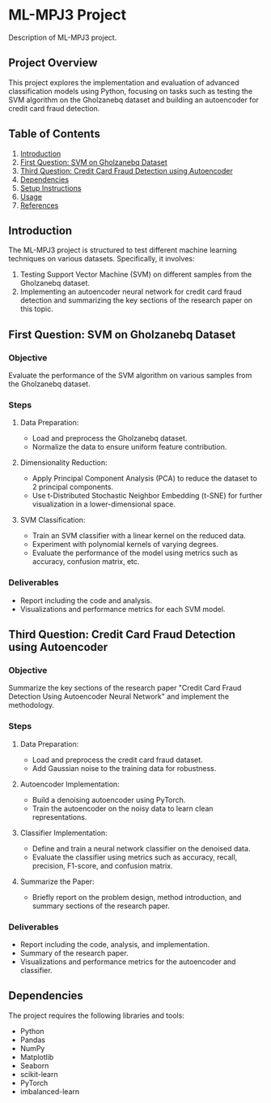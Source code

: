 # ML-MPJ3 Project
Description of ML-MPJ3 project.
## Project Overview

This project explores the implementation and evaluation of advanced classification models using Python, focusing on tasks such as testing the SVM algorithm on the Gholzanebq dataset and building an autoencoder for credit card fraud detection.

## Table of Contents
1. [Introduction](#introduction)
2. [First Question: SVM on Gholzanebq Dataset](#first-question-svm-on-gholzanebq-dataset)
3. [Third Question: Credit Card Fraud Detection using Autoencoder](#third-question-credit-card-fraud-detection-using-autoencoder)
4. [Dependencies](#dependencies)
5. [Setup Instructions](#setup-instructions)
6. [Usage](#usage)
7. [References](#references)

## Introduction

The ML-MPJ3 project is structured to test different machine learning techniques on various datasets. Specifically, it involves:
1. Testing Support Vector Machine (SVM) on different samples from the Gholzanebq dataset.
2. Implementing an autoencoder neural network for credit card fraud detection and summarizing the key sections of the research paper on this topic.

## First Question: SVM on Gholzanebq Dataset

### Objective
Evaluate the performance of the SVM algorithm on various samples from the Gholzanebq dataset.

### Steps
1. Data Preparation: 
    - Load and preprocess the Gholzanebq dataset.
    - Normalize the data to ensure uniform feature contribution.

2. Dimensionality Reduction:
    - Apply Principal Component Analysis (PCA) to reduce the dataset to 2 principal components.
    - Use t-Distributed Stochastic Neighbor Embedding (t-SNE) for further visualization in a lower-dimensional space.

3. SVM Classification:
    - Train an SVM classifier with a linear kernel on the reduced data.
    - Experiment with polynomial kernels of varying degrees.
    - Evaluate the performance of the model using metrics such as accuracy, confusion matrix, etc.

### Deliverables
- Report including the code and analysis.
- Visualizations and performance metrics for each SVM model.

## Third Question: Credit Card Fraud Detection using Autoencoder

### Objective
Summarize the key sections of the research paper "Credit Card Fraud Detection Using Autoencoder Neural Network" and implement the methodology.

### Steps
1. Data Preparation:
    - Load and preprocess the credit card fraud dataset.
    - Add Gaussian noise to the training data for robustness.

2. Autoencoder Implementation:
    - Build a denoising autoencoder using PyTorch.
    - Train the autoencoder on the noisy data to learn clean representations.

3. Classifier Implementation:
    - Define and train a neural network classifier on the denoised data.
    - Evaluate the classifier using metrics such as accuracy, recall, precision, F1-score, and confusion matrix.

4. Summarize the Paper:
    - Briefly report on the problem design, method introduction, and summary sections of the research paper.

### Deliverables
- Report including the code, analysis, and implementation.
- Summary of the research paper.
- Visualizations and performance metrics for the autoencoder and classifier.

## Dependencies

The project requires the following libraries and tools:
- Python
- Pandas
- NumPy
- Matplotlib
- Seaborn
- scikit-learn
- PyTorch
- imbalanced-learn
